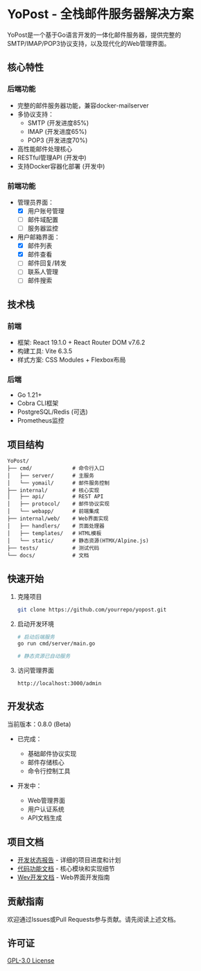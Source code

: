 # YoPost - 全栈邮件服务器解决方案

YoPost是一个基于Go语言开发的一体化邮件服务器，提供完整的SMTP/IMAP/POP3协议支持，以及现代化的Web管理界面。

## 核心特性

### 后端功能
- 完整的邮件服务器功能，兼容docker-mailserver
- 多协议支持：
  - SMTP (开发进度85%)
  - IMAP (开发进度65%) 
  - POP3 (开发进度70%)
- 高性能邮件处理核心
- RESTful管理API (开发中)
- 支持Docker容器化部署 (开发中)

### 前端功能
- 管理员界面：
  - [x] 用户账号管理
  - [ ] 邮件域配置
  - [ ] 服务器监控
- 用户邮箱界面：
  - [x] 邮件列表
  - [x] 邮件查看
  - [ ] 邮件回复/转发
  - [ ] 联系人管理
  - [ ] 邮件搜索

## 技术栈

### 前端
- 框架: React 19.1.0 + React Router DOM v7.6.2
- 构建工具: Vite 6.3.5
- 样式方案: CSS Modules + Flexbox布局

### 后端
- Go 1.21+
- Cobra CLI框架
- PostgreSQL/Redis (可选)
- Prometheus监控

## 项目结构

```
YoPost/
├── cmd/             # 命令行入口
│   ├── server/      # 主服务
│   └── yomail/      # 邮件服务控制
├── internal/        # 核心实现
│   ├── api/         # REST API
│   ├── protocol/    # 邮件协议实现
│   └── webapp/      # 前端集成
├── internal/web/    # Web界面实现
│   ├── handlers/    # 页面处理器
│   ├── templates/   # HTML模板
│   └── static/      # 静态资源(HTMX/Alpine.js)
├── tests/           # 测试代码
└── docs/            # 文档
```

## 快速开始

1. 克隆项目
   ```bash
   git clone https://github.com/yourrepo/yopost.git
   ```

2. 启动开发环境
   ```bash
   # 启动后端服务
   go run cmd/server/main.go

   # 静态资源已自动服务
   ```

3. 访问管理界面
   ```
   http://localhost:3000/admin
   ```

## 开发状态

当前版本：0.8.0 (Beta)

- 已完成：
  - 基础邮件协议实现
  - 邮件存储核心
  - 命令行控制工具

- 开发中：
  - Web管理界面
  - 用户认证系统
  - API文档生成

## 项目文档

- [开发状态报告](./docs/DEV_STATUS.md) - 详细的项目进度和计划
- [代码功能文档](./docs/code_function.md) - 核心模块和实现细节
- [Wev开发文档](./docs/WEB_DEVELOPMENT.md) - Web界面开发指南

## 贡献指南

欢迎通过Issues或Pull Requests参与贡献。请先阅读上述文档。

## 许可证

[GPL-3.0 License](License)
